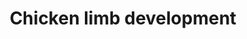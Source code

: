 ---
annotations:
- type: Pathway Ontology
  value: regulatory pathway
- type: Pathway Ontology
  value: signaling pathway pertinent to development
authors:
- Joshloebs
- MaintBot
- Ariutta
- DeSl
- Egonw
- Eweitz
description: '"The mechanisms regulating the vertebrate limb mesenchyme of chickens,
  have been extensively discussed in literature. There are currently two models. The
  first regards that progressive distalization of limb pattern is based on an autonomous
  clocklike mechanism, inherent to the undifferentiated mesenchymal cells. The second
  belives that instructive cues from surrounding tissues are responsible for specifying
  the PD segments (adapted from Cooper et al. 2011 [https://www.ncbi.nlm.nih.gov/pubmed/21617075])."  This
  pathway visualises the different steps in limb development, with corresponding literature.'
last-edited: 2021-05-16
organisms:
- Gallus gallus
redirect_from:
- /index.php/Pathway:WP2587
- /instance/WP2587
schema-jsonld:
- '@context': https://schema.org/
  '@id': https://wikipathways.github.io/pathways/WP2587.html
  '@type': Dataset
  creator:
    '@type': Organization
    name: WikiPathways
  description: '"The mechanisms regulating the vertebrate limb mesenchyme of chickens,
    have been extensively discussed in literature. There are currently two models.
    The first regards that progressive distalization of limb pattern is based on an
    autonomous clocklike mechanism, inherent to the undifferentiated mesenchymal cells.
    The second belives that instructive cues from surrounding tissues are responsible
    for specifying the PD segments (adapted from Cooper et al. 2011 [https://www.ncbi.nlm.nih.gov/pubmed/21617075])."  This
    pathway visualises the different steps in limb development, with corresponding
    literature.'
  keywords:
  - Hox proteins
  - Pax3
  - Wnt8c
  - FGF4
  - HOXA13
  - Myf5
  - Myod
  - FGF8
  - TBX5
  - MEIS1
  - Fgf
  - Fgf8
  - WNT3A
  - MyoR
  - Wnt2b
  - BMP
  - Noggin
  - FGF9
  - Hoxc10
  - RETINOIC ACID
  - TBX1
  - PITX2
  - Retinoic Acid
  - HOXA11
  - Fgf17
  - GREM1
  - SHH
  - TBX4
  - PITX1
  - FGF10
  - Shh
  license: CC0
  name: Chicken limb development
seo: CreativeWork
title: Chicken limb development
wpid: WP2587
---